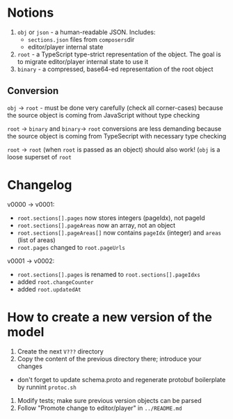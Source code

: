 # Notions

1. `obj` or `json` - a human-readable JSON. Includes:
    - `sections.json` files from `composers`dir
    - editor/player internal  state
1. `root` -  a TypeScript type-strict  representation of the object. The goal is
    to migrate editor/player internal state to use  it
2. `binary` - a compressed, base64-ed representation of the root object 

## Conversion

`obj` -> `root` - must be done very carefully (check all corner-cases) because the source  object
is coming from JavaScript without type checking

`root` -> `binary` and `binary`-> `root` conversions are less demanding because the source  object
is coming from TypeSecript with necessary type checking

`root` -> `root` (when  `root` is  passed  as an object) should also work!  (`obj` is a loose
superset  of `root`

# Changelog

v0000 -> v0001:
 - `root.sections[].pages` now stores integers (pageIdx), not pageId
 - `root.sections[].pageAreas` now an array, not an object
 - `root.sections[].pageAreas[]` now contains `pageIdx` (integer) and `areas` (list of areas) 
 - `root.pages` changed to `root.pageUrls`
  
  
v0001 -> v0002:
 - `root.sections[].pages` is renamed to `root.sections[].pageIdxs`
 - added `root.changeCounter`
 - added `root.updatedAt`
 
 
# How to create a new version of the model

1. Create the next `V???` directory
1. Copy the content of the previous directory there; introduce your changes
 - don't forget to update schema.proto and regenerate protobuf boilerplate by runnint
   `protoc.sh`
1. Modify tests; make sure previous version objects can be parsed
1. Follow "Promote change to editor/player" in `../README.md`
